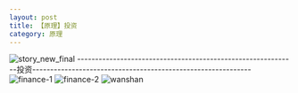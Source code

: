 ```yaml
---
layout: post
title: 【原理】投资
category: 原理
---
```

![story_new_final](http://rzda7rj3c.hd-bkt.clouddn.com/img/story_new_final_0322.png)
-------------------------------------------------------------投资-------------------------------------------------------------
![finance-1](http://rzda7rj3c.hd-bkt.clouddn.com/img/finance-1.png)
![finance-2](http://rzda7rj3c.hd-bkt.clouddn.com/img/finance-2.png)
![wanshan](http://rzda7rj3c.hd-bkt.clouddn.com/img/wanshan.png)



  




